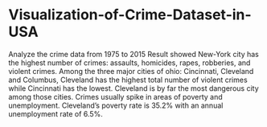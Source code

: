 # Visualization-of-Crime-Dataset-in-USA
Analyze the crime data from 1975 to 2015
Result showed New-York city has the highest number of crimes: assaults, homicides, rapes, robberies, and violent crimes.
Among the three major cities of ohio: Cincinnati, Cleveland and Columbus, Cleveland has the highest total number of violent crimes while Cincinnati has the lowest. 
Cleveland is by far the most dangerous city among those cities. 
Crimes usually spike in areas of poverty and unemployment.
Cleveland’s poverty rate is 35.2% with an annual unemployment rate of 6.5%.

